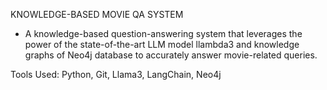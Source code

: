 
KNOWLEDGE-BASED MOVIE QA SYSTEM	
- A knowledge-based question-answering system that leverages the power of the state-of-the-art LLM model llambda3 and knowledge graphs of Neo4j database to accurately answer movie-related queries.

Tools Used: Python, Git, Llama3, LangChain, Neo4j